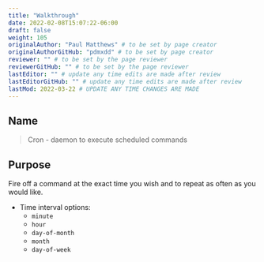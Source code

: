 ```yaml
---
title: "Walkthrough"
date: 2022-02-08T15:07:22-06:00
draft: false
weight: 105
originalAuthor: "Paul Matthews" # to be set by page creator
originalAuthorGitHub: "pdmxdd" # to be set by page creator
reviewer: "" # to be set by the page reviewer
reviewerGitHub: "" # to be set by the page reviewer
lastEditor: "" # update any time edits are made after review
lastEditorGitHub: "" # update any time edits are made after review
lastMod: 2022-03-22 # UPDATE ANY TIME CHANGES ARE MADE
---
```


## Name

> Cron - daemon to execute scheduled commands

## Purpose

Fire off a command at the exact time you wish and to repeat as often as you would like.
- Time interval options:
  - `minute`
  - `hour`
  - `day-of-month`
  - `month`
  - `day-of-week`

